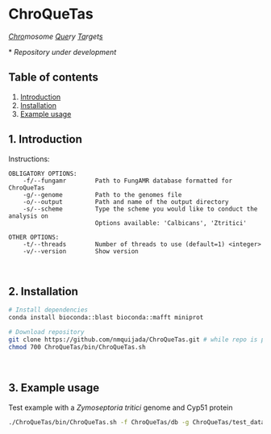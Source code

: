 # ChroQueTas
*<ins>Chro</ins>mosome <ins>Que</ins>ry <ins>Ta</ins>rget<ins>s</ins> </ins>*

\* *Repository under development*

## Table of contents
1. [Introduction](#id1)
2. [Installation](#id2)
3. [Example usage](#id3)

## 1. Introduction<a name="id1"></a>

Instructions:

```
OBLIGATORY OPTIONS:
    -f/--fungamr        Path to FungAMR database formatted for ChroQueTas
    -g/--genome         Path to the genomes file
    -o/--output         Path and name of the output directory
    -s/--scheme         Type the scheme you would like to conduct the analysis on
                        Options available: 'Calbicans', 'Ztritici'

OTHER OPTIONS:
    -t/--threads        Number of threads to use (default=1) <integer>
    -v/--version        Show version
```

<br>

## 2. Installation<a name="id2"></a>

```bash
# Install dependencies
conda install bioconda::blast bioconda::mafft miniprot

# Download repository
git clone https://github.com/nmquijada/ChroQueTas.git # while repo is private manual download is required
chmod 700 ChroQueTas/bin/ChroQueTas.sh
```

<br>

## 3. Example usage<a name="id2"></a>

Test example with a *Zymoseptoria tritici* genome and Cyp51 protein  

```bash
./ChroQueTas/bin/ChroQueTas.sh -f ChroQueTas/db -g ChroQueTas/test_dataset/SRR7513134.fasta.gz -o test -s Ztritici -t 8
```
<br>
